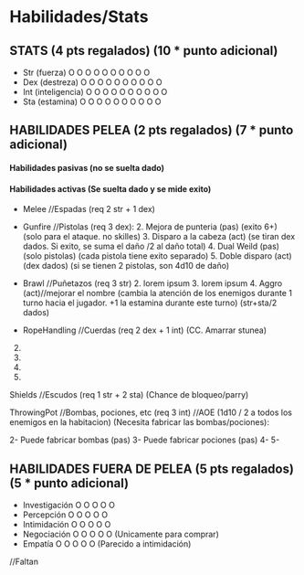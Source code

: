 # Habilidades/Stats

## STATS (4 pts regalados) (10 * punto adicional)
- Str (fuerza)          O O O O O O O O O O
- Dex (destreza)        O O O O O O O O O O
- Int (inteligencia)    O O O O O O O O O O
- Sta (estamina)        O O O O O O O O O O


## HABILIDADES PELEA (2 pts regalados) (7 * punto adicional)

#### Habilidades pasivas (no se suelta dado)
#### Habilidades activas (Se suelta dado y se mide exito)

- Melee //Espadas (req 2 str + 1 dex)

- Gunfire //Pistolas (req 3 dex):
  2. Mejora de punteria (pas) (exito 6+) (solo para el ataque. no skilles)
  3. Disparo a la cabeza (act) (se tiran dex dados. Si exito, se suma el daño /2 al daño total)
  4. Dual Weild (pas) (solo pistolas) (cada pistola tiene exito separado)
  5. Doble disparo (act) (dex dados) (si se tienen 2 pistolas, son 4d10 de daño)

- Brawl //Puñetazos (req 3 str)
  2. lorem ipsum
  3. lorem ipsum
  4. Aggro  (act)//mejorar el nombre (cambia la atención de los enemigos durante 1 turno hacia el
  jugador. +1 la estamina durante este turno) (str+sta/2 dados)

- RopeHandling //Cuerdas (req 2 dex + 1 int) (CC. Amarrar stunea)
 2.
 3.
 4.
 5.

Shields //Escudos (req 1 str + 2 sta) (Chance de bloqueo/parry)

ThrowingPot //Bombas, pociones, etc (req 3 int) //AOE (1d10 / 2 a todos los enemigos en la habitacion) (Necesita fabricar las bombas/pociones):

2- Puede fabricar bombas (pas)
3- Puede fabricar pociones (pas)
4-
5-


## HABILIDADES FUERA DE PELEA (5 pts regalados) (5 * punto adicional)

- Investigación   O O O O O
- Percepción      O O O O O
- Intimidación    O O O O O
- Negociación     O O O O O (Unicamente para comprar)
- Empatía         O O O O O (Parecido a intimidación)

//Faltan
